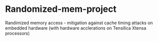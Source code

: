 # Randomized-mem-project
Randimized memory access - mitigation against cache timing attacks on embedded hardware (with hardware acclerations on Tensilica Xtensa processors)
